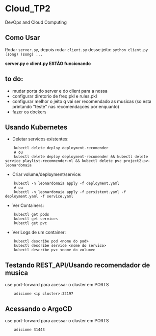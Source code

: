 # Cloud_TP2
DevOps and Cloud Computing

## Como Usar

Rodar ``server.py``, depois rodar ``client.py`` desse jeito: ``python client.py (song) (song) ...``

**server.py e client.py ESTÃO funcionando**

## to do:

- mudar porta do server e do client para a nossa
- configurar diretorio de freq.pkl e rules.pkl
- configurar melhor o jeito q vai ser recomendado as musicas (so esta printando "teste" nas recomendaçoes por enquanto)
- fazer os dockers

## Usando Kubernetes
- Deletar servicos existentes:
```
    kubectl delete deploy deployment-recomender
    # ou
    kubectl delete deploy deployment-recomender && kubectl delete service playlist-recommender-ml && kubectl delete pvc project2-pv-leonardomaia
```
- Criar volume/deployment/service:
```
    kubectl -n leonardomaia apply -f deployment.yaml
    # ou
    kubectl -n leonardomaia apply -f persistent.yaml -f deployment.yaml -f service.yaml
```
- Ver Containers:
```
    kubectl get pods
    kubectl get services
    kubectl get pvc
```
- Ver Logs de um container:
```
    kubectl describe pod <nome do pod>
    kubectl describe service <nome do servico>
    kubectl describe pvc <nome do volume>
```

## Testando REST_API/Usando recomendador de musica
use port-forward para acessar o cluster em PORTS
```
    adicione <ip cluster>:32197
```

## Acessando o ArgoCD
use port-forward para acessar o cluster em PORTS
```
    adicione 31443
```